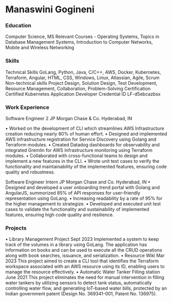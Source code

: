 # Manaswini Gogineni

### Education
Computer Science, MS
Relevant Courses - 
Operating Systems, Topics in Database Management Systems, Introduction to Computer Networks,
Mobile and Wireless Networking

### Skills
Technical Skills 
GoLang, Python, Java, C/C++, AWS, Docker, Kubernetes, Terraform, Angular, HTML, CSS,
Windows, Linux, Atlassian, Agile, Scrum
Non-technical skills
Project Design, Solution Design, Test Development, Resource Management, Collaboration, Problem-Solving
Certification 
Certified Kubernetes Application Developer Credential ID LF-d5ebcazbsx

### Work Experience
Software Engineer 2 
JP Morgan Chase & Co. Hyderabad, IN

• Worked on the development of CLI which streamlines AWS Infrastructure creation reducing nearly 80% of
human effort.
• Designed and implemented AWS infrastructure registration for Service Discovery using Golang and Terraform
modules.
• Created Datadog dashboards for observability and integrated Gremlin for AWS Infrastructure monitoring using
Terraform modules.
• Collaborated with cross-functional teams to design and implement a new features in the CLI.
• Wrote unit test cases to verify the functionality and maintainability of the implemented features, ensuring code quality and robustness.

Software Engineer Intern 
JP Morgan Chase and Co. Hyderabad, IN
• Designed and developed a user onboarding trend portal with Golang and AngularJS, summorized 85% of API
responses for user-friendly representation using GoLang.
• Increasing readability by a rate of 95% for the higher management to strategize.
• Developed and executed unit test cases to validate the functionality and sustainability of implemented features, ensuring high code quality and resilience.

### Projects
• Library Management Project Sept 2023
Implemented a system to keep track of the volumes in a library using GoLang. The application has information on
books and can be used to execute all the CRUD operations along with book searches, issuance, and serialization.
• Resource Wiki Mar 2023
This project aimed to create a CLI tool that identifies the Terraform workspace associated with an AWS resource
using its ID, enabling users to manage the resource effectively.
• Automatic Water Tanker Filling station June 2021
This project eliminates the need for manual intervention in filling water tankers by utilizing sensors to detect
tank status, automatically controlling water flow, and generating IoT-based water bills, protected by an Indian
government patent (Design No. 369341-001, Patent No. 136975).
